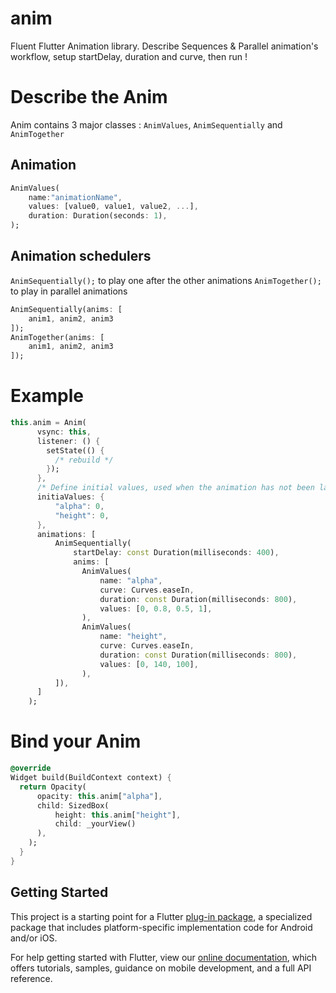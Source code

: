 # anim

Fluent Flutter Animation library. Describe Sequences & Parallel animation's workflow, setup startDelay, duration and curve, then run !

# Describe the Anim

Anim contains 3 major classes : `AnimValues`, `AnimSequentially` and `AnimTogether`

## Animation
```Dart
AnimValues(
    name:"animationName", 
    values: [value0, value1, value2, ...],
    duration: Duration(seconds: 1),
);
```

## Animation schedulers

`AnimSequentially();` to play one after the other animations
`AnimTogether();` to play in parallel animations

```Dart
AnimSequentially(anims: [
    anim1, anim2, anim3
]);
AnimTogether(anims: [
    anim1, anim2, anim3
]);
```

# Example

```Dart
this.anim = Anim(
      vsync: this,
      listener: () {
        setState(() {
          /* rebuild */
        });
      },
      /* Define initial values, used when the animation has not been launched */
      initiaValues: {
          "alpha": 0,
          "height": 0,
      },
      animations: [
          AnimSequentially(
              startDelay: const Duration(milliseconds: 400),
              anims: [
                AnimValues(
                    name: "alpha",
                    curve: Curves.easeIn,
                    duration: const Duration(milliseconds: 800),
                    values: [0, 0.8, 0.5, 1],
                ),
                AnimValues(
                    name: "height",
                    curve: Curves.easeIn,
                    duration: const Duration(milliseconds: 800),
                    values: [0, 140, 100],
                ),
          ]),
      ]
    );
```

# Bind your Anim

```Dart
@override
Widget build(BuildContext context) {
  return Opacity(
      opacity: this.anim["alpha"],
      child: SizedBox(
          height: this.anim["height"],
          child: _yourView()
      ),
    );
  }
}
```

## Getting Started

This project is a starting point for a Flutter
[plug-in package](https://flutter.io/developing-packages/),
a specialized package that includes platform-specific implementation code for
Android and/or iOS.

For help getting started with Flutter, view our 
[online documentation](https://flutter.io/docs), which offers tutorials, 
samples, guidance on mobile development, and a full API reference.
